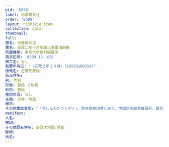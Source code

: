 ```yaml
---
pid: '0599'
label: 地震廼兆注
order: '0599'
layout: nishikie_item
collection: qatar
thumbnail: 
full: 
題名: 地震廼兆注
書名: 安政二年十月地震火事雷漫画集
所蔵機関: 東京大学史料編纂所
請求記号: '0380-12-(69)'
画工名: なし
和暦年月日: "（安政２年１０月）(18550100550)"
版元名: 吉野氏蔵板
版元住所: 
判: 大判
形態: 竪絵 ２枚続
彩色: 錦絵
検印状況: なし
主題: 災害／地震
細目: 
その他書誌事項: "「ぢしんのかうしやく」、禁売買施印書とあり、中国四川総督雄碩が、異兆をみて大地震の迫るを予見したはなし、易の占い"
manifest: 
人名: 
検印: 
その他固有件名: 安政大地震/易断
彫師: 
地名: 
---
```

